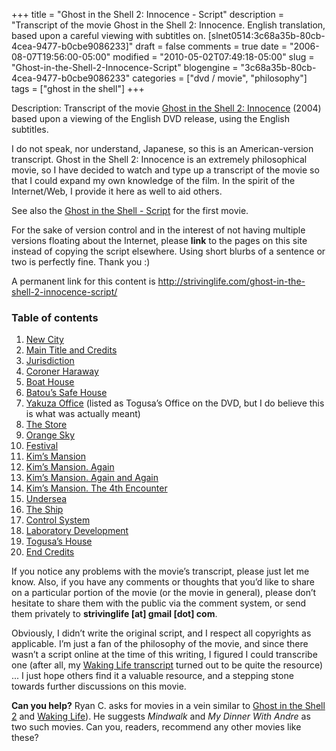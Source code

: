+++
title = "Ghost in the Shell 2: Innocence - Script"
description = "Transcript of the movie Ghost in the Shell 2: Innocence. English translation, based upon a careful viewing with subtitles on. [slnet0514:3c68a35b-80cb-4cea-9477-b0cbe9086233]"
draft = false
comments = true
date = "2006-08-07T19:56:00-05:00"
modified = "2010-05-02T07:49:18-05:00"
slug = "Ghost-in-the-Shell-2-Innocence-Script"
blogengine = "3c68a35b-80cb-4cea-9477-b0cbe9086233"
categories = ["dvd / movie", "philosophy"]
tags = ["ghost in the shell"]
+++

<p>Description: Transcript of the movie <a href="http://www.amazon.com/gp/product/B0006A9FMI?ie=UTF8&amp;tag=strivinglifen-20&amp;linkCode=as2&amp;camp=1789&amp;creative=9325&amp;creativeASIN=B0006A9FMI" target="_blank">Ghost in the Shell 2: Innocence</a> (2004) based upon a viewing of the English DVD release, using the English subtitles.</p>
<p>I do not speak, nor understand, Japanese, so this is an American-version transcript. Ghost in the Shell 2: Innocence is an extremely philosophical movie, so I have decided to watch and type up a transcript of the movie so that I could expand my own knowledge of the film. In the spirit of the Internet/Web, I provide it here as well to aid others.</p>
<p>See also the <a href="/ghost-in-the-shell-script/">Ghost in the Shell - Script</a> for the first movie.</p>
<!--more-->
<div class="tip">
<p>For the sake of version control and in the interest of not having multiple versions floating about the Internet, please <strong>link</strong> to the pages on this site instead of copying the script elsewhere. Using short blurbs of a sentence or two is perfectly fine. Thank you :)</p>
<p>A permanent link for this content is <a href="/ghost-in-the-shell-2-innocence-script/">http://strivinglife.com/ghost-in-the-shell-2-innocence-script/</a></p>
</div>
<!--adsense-->
<h3>Table of contents</h3>
<ol>
<li><a href="/ghost-in-the-shell-2-innocence-script/01/">New City</a></li>
<li><a href="/ghost-in-the-shell-2-innocence-script/02/">Main Title and Credits</a></li>
<li><a href="/ghost-in-the-shell-2-innocence-script/03/">Jurisdiction</a></li>
<li><a href="/ghost-in-the-shell-2-innocence-script/04/">Coroner Haraway</a></li>
<li><a href="/ghost-in-the-shell-2-innocence-script/05/">Boat House</a></li>
<li><a href="/ghost-in-the-shell-2-innocence-script/06/">Batou&rsquo;s Safe House</a></li>
<li><a href="/ghost-in-the-shell-2-innocence-script/07/">Yakuza Office</a> (listed as Togusa&rsquo;s Office on the DVD, but I do believe this is what was actually meant)</li>
<li><a href="/ghost-in-the-shell-2-innocence-script/08/">The Store</a></li>
<li><a href="/ghost-in-the-shell-2-innocence-script/09/">Orange Sky</a></li>
<li><a href="/ghost-in-the-shell-2-innocence-script/10/">Festival</a></li>
<li><a href="/ghost-in-the-shell-2-innocence-script/11/">Kim&rsquo;s Mansion</a></li>
<li><a href="/ghost-in-the-shell-2-innocence-script/12/">Kim&rsquo;s Mansion. Again</a></li>
<li><a href="/ghost-in-the-shell-2-innocence-script/13/">Kim&rsquo;s Mansion. Again and Again</a></li>
<li><a href="/ghost-in-the-shell-2-innocence-script/14/">Kim&rsquo;s Mansion. The 4th Encounter</a></li>
<li><a href="/ghost-in-the-shell-2-innocence-script/15/">Undersea</a></li>
<li><a href="/ghost-in-the-shell-2-innocence-script/16/">The Ship</a></li>
<li><a href="/ghost-in-the-shell-2-innocence-script/17/">Control System</a></li>
<li><a href="/ghost-in-the-shell-2-innocence-script/18/">Laboratory Development</a></li>
<li><a href="/ghost-in-the-shell-2-innocence-script/19/">Togusa&rsquo;s House</a></li>
<li><a href="/ghost-in-the-shell-2-innocence-script/20/">End Credits</a></li>
</ol>
<p>If you notice any problems with the movie&rsquo;s transcript, please just let me know. Also, if you have any comments or thoughts that you&rsquo;d like to share on a particular portion of the movie (or the movie in general), please don&rsquo;t hesitate to share them with the public via the comment system, or send them privately to <strong>strivinglife [at] gmail [dot] com</strong>.</p>
<p>Obviously, I didn&rsquo;t write the original script, and I respect all copyrights as applicable. I&rsquo;m just a fan of the philosophy of the movie, and since there wasn&rsquo;t a script online at the time of this writing, I figured I could transcribe one (after all, my <a href="/waking-life-transcript-with-revisions/">Waking Life transcript</a> turned out to be quite the resource) ... I just hope others find it a valuable resource, and a stepping stone towards further discussions on this movie.</p>
<div class="note">
<p><strong>Can you help?</strong> Ryan C. asks for movies in a vein similar to <a href="/ghost-in-the-shell-2-innocence-script/">Ghost in the Shell 2</a> and <a href="/waking-life-transcript-with-revisions/">Waking Life</a>). He suggests <cite>Mindwalk</cite> and <cite>My Dinner With Andre</cite> as two such movies. Can you, readers, recommend any other movies like these?</p>
</div>

